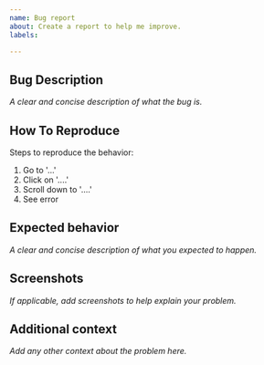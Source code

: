 ```yaml
---
name: Bug report
about: Create a report to help me improve.
labels: 

---
```


## Bug Description
_A clear and concise description of what the bug is._

## How To Reproduce
Steps to reproduce the behavior:
1. Go to '...'
2. Click on '....'
3. Scroll down to '....'
4. See error

## Expected behavior
_A clear and concise description of what you expected to happen._

## Screenshots
_If applicable, add screenshots to help explain your problem._

## Additional context
_Add any other context about the problem here._
